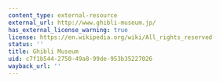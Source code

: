 ```yaml
---
content_type: external-resource
external_url: http://www.ghibli-museum.jp/
has_external_license_warning: true
license: https://en.wikipedia.org/wiki/All_rights_reserved
status: ''
title: Ghibli Museum
uid: c7f1b544-2750-49a8-99de-953b35227026
wayback_url: ''
---
```

